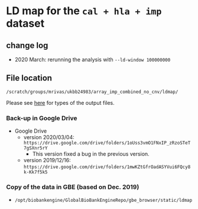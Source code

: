 # LD map for the `cal + hla + imp` dataset

## change log

- 2020 March: rerunning the analysis with `--ld-window 100000000`

## File location

`/scratch/groups/mrivas/ukbb24983/array_imp_combined_no_cnv/ldmap/`

Please see [here](https://github.com/rivas-lab/ukbb-tools/tree/master/14_LD_map) for types of the output files.

### Back-up in Google Drive

- Google Drive
  - version 2020/03/04: `https://drive.google.com/drive/folders/1oUss3vmO1FNxIP_zRzoSTeT7gSXnr5rY`
    - This version fixed a bug in the previous version.
  - version 2019/12/16: `https://drive.google.com/drive/folders/1mwKZtGfrOadASYVui6FQcy8k-Kk7f5k5`

### Copy of the data in GBE (based on Dec. 2019)

- `/opt/biobankengine/GlobalBioBankEngineRepo/gbe_browser/static/ldmap`
